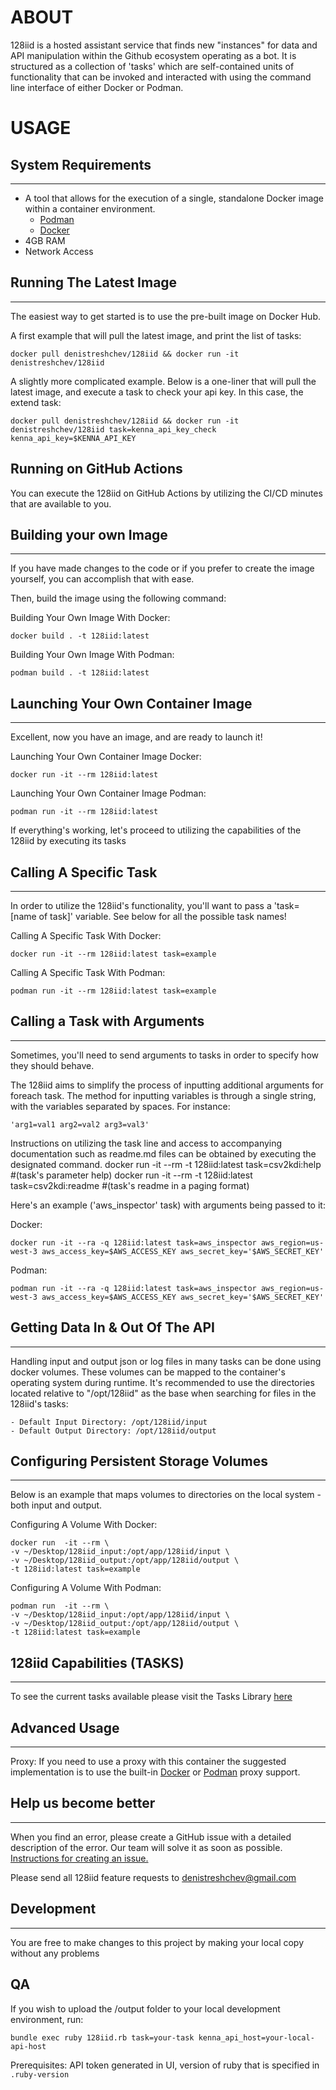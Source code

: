 
# ABOUT

128iid is a hosted assistant service that finds new "instances" for data and API manipulation within the Github ecosystem operating as a bot. It is structured as a collection of 'tasks' which are self-contained units of functionality that can be invoked and interacted with using the command line interface of either Docker or Podman.


# USAGE

## System Requirements

---

- A tool that allows for the execution of a single, standalone Docker image within a container environment.
  - [Podman](https://podman.io/)
  - [Docker](https://www.docker.com)
- 4GB RAM
- Network Access

## Running The Latest Image

---

The easiest way to get started is to use the pre-built image on Docker Hub.

A first example that will pull the latest image, and print the list of tasks:

    docker pull denistreshchev/128iid && docker run -it denistreshchev/128iid

A slightly more complicated example. Below is a one-liner that will pull the latest image, and execute a task to check your api key.
In this case, the extend task:

    docker pull denistreshchev/128iid && docker run -it denistreshchev/128iid task=kenna_api_key_check kenna_api_key=$KENNA_API_KEY

## Running on GitHub Actions

You can execute the 128iid on GitHub Actions by utilizing the CI/CD minutes that are available to you.



## Building your own Image

---

If you have made changes to the code or if you prefer to create the image yourself, you can accomplish that with ease.

Then, build the image using the following command:

Building Your Own Image With Docker:

    docker build . -t 128iid:latest

Building Your Own Image With Podman:

    podman build . -t 128iid:latest

## Launching Your Own Container Image

---

Excellent, now you have an image, and are ready to launch it!

Launching Your Own Container Image Docker:

    docker run -it --rm 128iid:latest

Launching Your Own Container Image Podman:

    podman run -it --rm 128iid:latest

If everything's working, let's proceed to utilizing the capabilities of the 128iid by executing its tasks

## Calling A Specific Task

---

In order to utilize the 128iid's functionality, you'll want to pass a 'task=[name of task]' variable. See below for all the possible task names!

Calling A Specific Task With Docker:

    docker run -it --rm 128iid:latest task=example

Calling A Specific Task With Podman:

    podman run -it --rm 128iid:latest task=example

## Calling a Task with Arguments

---

Sometimes, you'll need to send arguments to tasks in order to specify how they should behave.

The 128iid aims to simplify the process of inputting additional arguments for foreach task. The method for inputting variables is through a single string, with the variables separated by spaces. For instance:

    'arg1=val1 arg2=val2 arg3=val3'

Instructions on utilizing the task line and access to accompanying documentation such as readme.md files can be obtained by executing the designated command.
    docker run -it --rm -t 128iid:latest task=csv2kdi:help      #(task's parameter help)
    docker run -it --rm -t 128iid:latest task=csv2kdi:readme    #(task's readme in a paging format)

Here's an example ('aws_inspector' task) with arguments being passed to it:

Docker:

    docker run -it --ra -q 128iid:latest task=aws_inspector aws_region=us-west-3 aws_access_key=$AWS_ACCESS_KEY aws_secret_key='$AWS_SECRET_KEY'

Podman:

    podman run -it --ra -q 128iid:latest task=aws_inspector aws_region=us-west-3 aws_access_key=$AWS_ACCESS_KEY aws_secret_key='$AWS_SECRET_KEY'

## Getting Data In & Out Of The API

---

Handling input and output json or log files in many tasks can be done using docker volumes. These volumes can be mapped to the container's operating system during runtime. It's recommended to use the directories located relative to "/opt/128iid" as the base when searching for files in the 128iid's tasks:

    - Default Input Directory: /opt/128iid/input
    - Default Output Directory: /opt/128iid/output

## Configuring Persistent Storage Volumes

---

Below is an example that maps volumes to directories on the local system - both input and output.

Configuring A Volume With Docker:

    docker run  -it --rm \
    -v ~/Desktop/128iid_input:/opt/app/128iid/input \
    -v ~/Desktop/128iid_output:/opt/app/128iid/output \
    -t 128iid:latest task=example

Configuring A Volume With Podman:

    podman run  -it --rm \
    -v ~/Desktop/128iid_input:/opt/app/128iid/input \
    -v ~/Desktop/128iid_output:/opt/app/128iid/output \
    -t 128iid:latest task=example

## 128iid Capabilities (TASKS)

---

To see the current tasks available please visit the Tasks Library [here](https://github.com/denistreshchev/128iid/tree/main/tasks/readme.md)

## Advanced Usage

---

Proxy:
If you need to use a proxy with this container the suggested implementation is to use the built-in [Docker](https://docs.docker.com/network/proxy/) or [Podman](https://access.redhat.com/solutions/3939131) proxy support.

## Help us become better

---

When you find an error, please create a GitHub issue with a detailed description of the error. Our team will solve it as
soon as possible. [Instructions for creating an issue.](https://docs.github.com/en/issues/tracking-your-work-with-issues/creating-an-issue)

Please send all 128iid feature requests to denistreshchev@gmail.com

## Development

---

You are free to make changes to this project by making your local copy without any problems

## QA
If you wish to upload the /output folder to your local development environment, run:

`bundle exec ruby 128iid.rb task=your-task kenna_api_host=your-local-api-host`

Prerequisites: API token generated in UI, version of ruby that is specified in `.ruby-version`
















